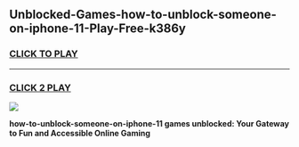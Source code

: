 
## Unblocked-Games-how-to-unblock-someone-on-iphone-11-Play-Free-k386y
<h3>
<a href="https://premium76.site?title=how-to-unblock-someone-on-iphone-11&ref=21A">CLICK TO PLAY</a></h3>
<hr>

<h3>
<a href="https://premium76.site?title=how-to-unblock-someone-on-iphone-11&ref=21A">CLICK 2 PLAY</a>
  
</h3>

<a href="https://premium76.site?title=how-to-unblock-someone-on-iphone-11&ref=21A"><img src="https://clearcache.store/games.png"></a>


**how-to-unblock-someone-on-iphone-11 games unblocked: Your Gateway to Fun and Accessible Online Gaming**
